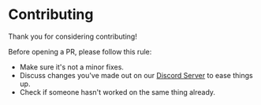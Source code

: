 # Contributing

Thank you for considering contributing!

Before opening a PR, please follow this rule:

- Make sure it's not a minor fixes.
- Discuss changes you've made out on our [Discord Server](https://discord.gg/wP7rxYu8GM) to ease things up.
- Check if someone hasn't worked on the same thing already.